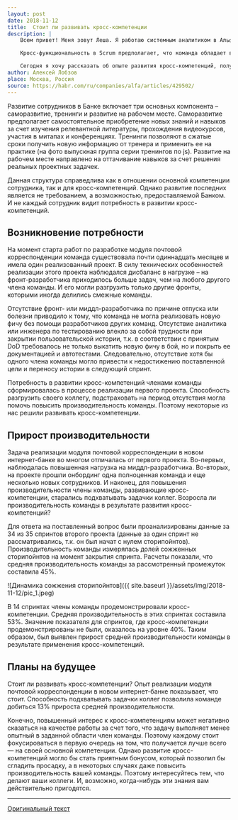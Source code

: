 ```yaml
---
layout: post
date: 2018-11-12
title:  Стоит ли развивать кросс-компетенции
description: |
    Всем привет! Меня зовут Леша. Я работаю системным аналитиком в Альфа-Банке, где занимаюсь развитием электронных каналов, в частности, новым интернет-банком для юридических лиц и индивидуальных предпринимателей.<br><br>

    Кросс-функциональность в Scrum предполагает, что команда обладает всеми компетенциями, необходимыми для самостоятельной разработки продукта. Но должен ли каждый член команды фокусироваться строго на своей основной компетенции? Или стоит развивать кросс-компетенции, на которых специализируются коллеги?<br><br>

    Сегодня я хочу рассказать об опыте развития кросс-компетенций, полученном моей командой при реализации модуля почтовой корреспонденции в новом интернет-банке. Как мы до этого дошли и что из этого вышло? Всех заинтересованных прошу под кат.
author: Алексей Лобзов
place: Москва, Россия
source: https://habr.com/ru/companies/alfa/articles/429502/
---
```


Развитие сотрудников в Банке включает три основных компонента – саморазвитие, тренинги и развитие на рабочем месте. Саморазвитие предполагает самостоятельное приобретение новых знаний и навыков за счет изучения релевантной литературы, прохождения видеокурсов, участия в митапах и конференциях. Тренинги позволяют в сжатые сроки получить новую информацию от тренера и применить ее на практике (на фото выпускная группа серии тренингов по js). Развитие на рабочем месте направлено на оттачивание навыков за счет решения реальных проектных задачек.

Данная структура справедлива как в отношении основной компетенции сотрудника, так и для кросс-компетенций. Однако развитие последних является не требованием, а возможностью, предоставляемой Банком. И не каждый сотрудник видит потребность в развитии кросс-компетенций.

## Возникновение потребности

На момент старта работ по разработке модуля почтовой корреспонденции команда существовала почти одиннадцать месяцев и имела один реализованный проект. В силу технических особенностей реализации этого проекта наблюдался дисбаланс в нагрузке – на фронт-разработчика приходилось больше задач, чем на любого другого члена команды. И его могли разгрузить только другие фронты, которыми иногда делились смежные команды.

Отсутствие фронт- или миддл-разработчика по причине отпуска или болезни приводило к тому, что команда не могла реализовать новую фичу без помощи разработчиков других команд. Отсутствие аналитика или инженера по тестированию влекло за собой трудности при закрытии пользовательской истории, т.к. в соответствии с принятым DoD требовалось не только выкатить новую фичу в бой, но и покрыть ее документацией и автотестами. Следовательно, отсутствие хотя бы одного члена команды могло привести к недостижению поставленной цели и переносу истории в следующий спринт.

Потребность в развитии кросс-компетенций членами команды сформировалась в процессе реализации первого проекта. Способность разгрузить своего коллегу, подстраховать на период отсутствия могла помочь повысить производительность команды. Поэтому некоторые из нас решили развивать кросс-компетенции.

## Прирост производительности

Задача реализации модуля почтовой корреспонденции в новом интернет-банке во многом отличалась от первого проекта. Во-первых, наблюдалась повышенная нагрузка на миддл-разработчика. Во-вторых, на проекте прошли онбординг одна полноценная команда и еще несколько новых сотрудников. И наконец, для повышения производительности члены команды, развивающие кросс-компетенции, старались подхватывать задачки коллег. Возросла ли производительность команды в результате развития кросс-компетенций?

Для ответа на поставленный вопрос были проанализированы данные за 34 из 35 спринтов второго проекта (данные за один спринт не рассматривались, т.к. он был начат с нулем сторипойнтов). Производительность команды измерялась долей сожженных сторипойнтов на момент закрытия спринта. Расчеты показали, что средняя производительность команды за рассмотренный промежуток составила 45%.

![Динамика сожжения сторипойнтов]({{ site.baseurl }}/assets/img/2018-11-12/pic_1.jpeg)

В 14 спринтах члены команды продемонстрировали кросс-компетенции. Средняя производительность в этих спринтах составила 53%. Значение показателя для спринтов, где кросс-компетенции продемонстрированы не были, оказалось на уровне 40%. Таким образом, был выявлен прирост средней производительности команды в результате применения кросс-компетенций.

## Планы на будущее

Стоит ли развивать кросс-компетенции? Опыт реализации модуля почтовой корреспонденции в новом интернет-банке показывает, что стоит. Способность подхватывать задачки коллег позволила команде добиться 13% прироста средней производительности.

Конечно, повышенный интерес к кросс-компетенциям может негативно сказаться на качестве работы за счет того, что задачу выполняет менее опытный в заданной области член команды. Поэтому каждому стоит фокусироваться в первую очередь на том, что получается лучше всего — на своей основной компетенции. Однако развитие кросс-компетенций могло бы стать приятным бонусом, который позволил бы сгладить просадку, а в некоторых случаях даже повысить производительность вашей команды. Поэтому интересуйтесь тем, что делают ваши коллеги. И, возможно, когда-нибудь эти знания вам действительно пригодятся.

---

[Оригинальный текст](https://habr.com/ru/companies/alfa/articles/429502/)